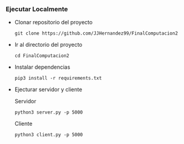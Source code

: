 ### Ejecutar Localmente

- Clonar repositorio del proyecto


    ```
    git clone https://github.com/JJHernandez99/FinalComputacion2

    ```
- Ir al directorio del proyecto

    ```
    cd FinalComputacion2
    ```

- Instalar dependencias
    ```
    pip3 install -r requirements.txt
    
    ```

- Ejecturar servidor y cliente

    Servidor
    ```
    python3 server.py -p 5000

    ```
    Cliente
    ```
    python3 client.py -p 5000

    ```